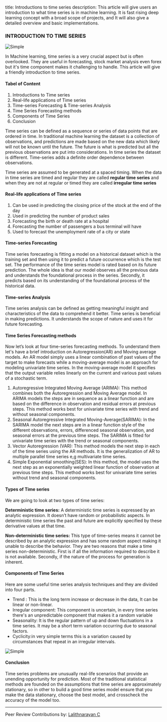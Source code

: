 title: Introductions to time series
description: This article will give users an introduction to what time series is in machine learning. It is fast rising deep learning concept with a broad scope of projects, and It will also give a detailed overview and basic implementations.

### INTRODUCTION TO TIME SERIES

![Simple](https://github.com/jamessandy/engineering-education/blob/new-article/articles/introduction-to-time-series/hero.jpg)

In Machine learning, time series is a very crucial aspect but is often overlooked. They are useful in forecasting, stock market analysis even forex but it's time component makes it challenging to handle. This article will give a friendly introduction to time series.

#### Tabel of Content
1. Introductions to Time series
2. Real-life applications of Time series
3. Time-series Forecasting & Time-series Analysis
4. Time Series Forecasting methods
5. Components of Time Series
6. Conclusion

Time series can be defined as a sequence or series of data points that are ordered in time. In traditional machine learning the dataset is a collection of observations, and predictions are made based on the new data which likely will not be known until the future. The future is what is predicted but all the previous observations are put into considerations. In time series the dataset is different. Time-series adds a definite order dependence between observations.

Time series are assumed to be generated at a spaced timing. When the data in time series are timed and regular they are called **regular time series** and when they are not at regular or timed they are called **irregular time series**

#### Real-life applications of Time series
1. Can be used in predicting the closing price of the stock at the end of the day
2. Used in predicting the number of product sales
3. Forecasting the birth or death rate at a hospital
4. Forecasting the number of passengers a bus terminal will have 
5. Used to forecast the unemployment rate of a city or state

#### Time-series Forecasting
Time series forecasting is fitting a model on a historical dataset which is the training set and then using it to predict a future occurrence which is the test set. The performance of the time series model is rated based on its future prediction. The whole idea is that our model observes all the previous data and understands the foundational process in the series. Secondly, it predicts based on its understanding of the foundational process of the historical data.

#### Time-series Analysis
Time series analysis can be defined as getting meaningful insight and characteristics of the data to comprehend it better. Time series is beneficial in making predictions. It understands the scope of nature and uses it for future forecasting.

#### Time Series Forecasting methods 
Now let’s look at four time-series forecasting methods. To understand them let's have a brief introduction on Autoregression(AR) and Moving average models. An AR model simply uses a linear combination of past values of the target to make forecasts while a moving-average model is an approach for modeling univariate time series. In the moving-average model it  specifies that the output variable relies linearly on the current and various past values of a stochastic term.

1. Autoregressive Integrated Moving Average (ARIMA): This method combines both the Autoregression and Moving Average model. In ARIMA models the steps are in sequence as a linear function and are based on the difference in observation and residual errors at previous steps. This method works best for univariate time series with trend and without seasonal components.
2. Seasonal Autoregressive Integrated Moving-Average(SARIMA): In the SARIMA model the next steps are in a linear function style of the different observations, errors, differenced seasonal observation, and seasonal errors at the previous time steps. The SARIMA is fitted for univariate time series with the trend or seasonal components.
3. Vector Autoregression (VAR): This method models the next step in each of the time series using the AR methods. It is the generalization of AR to multiple parallel time series e,g multivariate time series.
4. Simple Exponential smoothing(SES): In this method, the model uses the next step as an exponentially weighted linear function of observation at previous time steps. This method works best for univariate time series without trend and seasonal components.

#### Types of Time series
We are going to look at two types of time series:

**Deterministic time series:** A deterministic time series is expressed by an analytic expression. It doesn’t have random or probabilistic aspects. In deterministic time series the past and future are explicitly specified by these derivative values at that time.

**Non-deterministic time series:** This type of time-series means it cannot be described by an analytic expression and has some random aspect making it unable to describe the behavior. They are two reasons that make a time series non-deterministic. First is if all the information required to describe it is not available. Secondly, if the nature of the process for generation is inherent.

#### Components of Time Series
Here are some useful time series analysis techniques and they are divided into four parts.

- Trend : This is the long term increase or decrease in the data, It can be linear or non-linear.
- Irregular component: This component is uncertain, in every time series there's an unpredictable component that makes it a random variable
- Seasonality: It is the regular pattern of up and down fluctuations in a time series. It may be a short term variation occurring due to seasonal factors.
- Cyclicity:in very simple terms this is a variation caused by circumstances that repeat in an irregular intervals.

![Simple](https://github.com/jamessandy/engineering-education/blob/new-article/articles/introduction-to-time-series/img.jpg)

#### Conclusion
Time series problems are unusually real-life scenarios that provide an unending opportunity for prediction. Most of the traditional statistical methods are founded on the assumptions that time series are approximately stationary, so in other to build a good time series model ensure that you make the data stationary, choose the best model, and crosscheck the accuracy of the model too.

---
Peer Review Contributions by: [Lalithnarayan C](/engineering-education/authors/lalithnarayan-c/)
